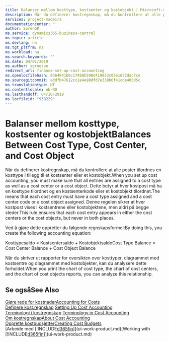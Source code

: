 ```yaml
---
title: Balanser mellom kosttype, kostsenter og kostobjekt | Microsoft-dokumentasjon
description: Når du definerer kostregnskap, må du kontrollere at alle poster tilordnes en kosttype i tillegg til et kostsenter eller et kostobjekt. Dette betyr at hver kostpost må ha en kosttype tilordnet og en kostsenterkode eller et kostobjekt tilordnet. Denne regelen sikrer at hver kostpost vises i kostsentrene eller kostobjektene, men aldri på begge steder.
services: project-madeira
documentationcenter: ''
author: SorenGP
ms.service: dynamics365-business-central
ms.topic: article
ms.devlang: na
ms.tgt_pltfrm: na
ms.workload: na
ms.search.keywords: ''
ms.date: 04/01/2019
ms.author: sgroespe
redirect_url: finance-set-up-cost-accounting
ms.openlocfilehash: 8b64941b6c17468b598d419053c05e1d32dac7ce
ms.sourcegitcommit: addfb47612cc2e4e98dfd7e338b6f41cde405d5c
ms.translationtype: HT
ms.contentlocale: nb-NO
ms.lasthandoff: 04/16/2019
ms.locfileid: "938229"
---
```

# <a name="balances-between-cost-type-cost-center-and-cost-object"></a><span data-ttu-id="29882-105">Balanser mellom kosttype, kostsenter og kostobjekt</span><span class="sxs-lookup"><span data-stu-id="29882-105">Balances Between Cost Type, Cost Center, and Cost Object</span></span>
<span data-ttu-id="29882-106">Når du definerer kostregnskap, må du kontrollere at alle poster tilordnes en kosttype i tillegg til et kostsenter eller et kostobjekt.</span><span class="sxs-lookup"><span data-stu-id="29882-106">When you set up cost accounting, you must make sure that all entries are assigned to a cost type as well as a cost center or a cost object.</span></span> <span data-ttu-id="29882-107">Dette betyr at hver kostpost må ha en kosttype tilordnet og en kostsenterkode eller et kostobjekt tilordnet.</span><span class="sxs-lookup"><span data-stu-id="29882-107">The means that each cost entry must have a cost type assigned and a cost center code or a cost object assigned.</span></span> <span data-ttu-id="29882-108">Denne regelen sikrer at hver kostpost vises i kostsentrene eller kostobjektene, men aldri på begge steder.</span><span class="sxs-lookup"><span data-stu-id="29882-108">This rule ensures that each cost entry appears in either the cost centers or the cost objects, but never in both places.</span></span>  

 <span data-ttu-id="29882-109">Ved å gjøre dette oppretter du følgende regnskapsformel:</span><span class="sxs-lookup"><span data-stu-id="29882-109">By doing this, you create the following accounting equation:</span></span>  

 <span data-ttu-id="29882-110">Kosttypesaldo = Kostsentersaldo + Kostobjektsaldo</span><span class="sxs-lookup"><span data-stu-id="29882-110">Cost Type Balance = Cost Center Balance + Cost Object Balance</span></span>  

 <span data-ttu-id="29882-111">Når du skriver ut rapporter for oversikten over kosttyper, diagrammet med kostsentre og diagrammet med kostobjekter, kan du analysere dette forholdet.</span><span class="sxs-lookup"><span data-stu-id="29882-111">When you print the chart of cost type, the chart of cost centers, and the chart of cost objects reports, you can analyze this relationship.</span></span>  

## <a name="see-also"></a><span data-ttu-id="29882-112">Se også</span><span class="sxs-lookup"><span data-stu-id="29882-112">See Also</span></span>  
[<span data-ttu-id="29882-113">Gjøre rede for kostnader</span><span class="sxs-lookup"><span data-stu-id="29882-113">Accounting for Costs</span></span>](finance-manage-cost-accounting.md)  
 <span data-ttu-id="29882-114">[Definere kost.regnskap](finance-set-up-cost-accounting.md) </span><span class="sxs-lookup"><span data-stu-id="29882-114">[Setting Up Cost Accounting](finance-set-up-cost-accounting.md) </span></span>  
 <span data-ttu-id="29882-115">[Terminologi i kostregnskap](finance-terminology-in-cost-accounting.md) </span><span class="sxs-lookup"><span data-stu-id="29882-115">[Terminology in Cost Accounting](finance-terminology-in-cost-accounting.md) </span></span>  
 [<span data-ttu-id="29882-116">Om kostregnskap</span><span class="sxs-lookup"><span data-stu-id="29882-116">About Cost Accounting</span></span>](finance-about-cost-accounting.md)  
 [<span data-ttu-id="29882-117">Opprette kostbudsjetter</span><span class="sxs-lookup"><span data-stu-id="29882-117">Creating Cost Budgets</span></span>](finance-create-cost-budgets.md)  
 <span data-ttu-id="29882-118">[Arbeide med [!INCLUDE[d365fin](includes/d365fin_md.md)]](ui-work-product.md)</span><span class="sxs-lookup"><span data-stu-id="29882-118">[Working with [!INCLUDE[d365fin](includes/d365fin_md.md)]](ui-work-product.md)</span></span>
